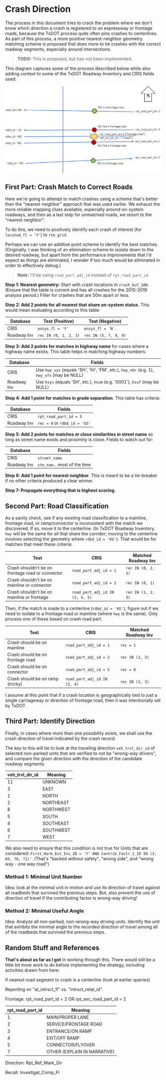 # Crash Direction

The process in this document tries to crack the problem where we don't know which direction a crash is registered to on expressway or frontage roads, because the TxDOT process quite often pins crashes to centerlines. As part of this process, a more positive nearest-neighbor geometry matching scheme is proposed that does more to tie crashes with the correct roadway segments, especially around intersections.

> **TODO:** This is proposed, but has not been implemented.

This diagram captures some of the process described below while also adding context to some of the TxDOT Roadway Inventory and CRIS fields used:

![Crash Direction Overview](div_hwy_direction.png)

## First Part: Crash Match to Correct Roads

Here we're going to attempt to match crashes using a scheme that's better than the "nearest neighbor" approach that was used earlier. We exhaust the more reliable mapping clues available, especially around on-system roadways, and then as a last step for unmatched roads, we resort to the "nearest neighbor".

To do this, we need to positively identify each crash of interest (for `located_fl = 'Y'`) to `rte_grid`.

Perhaps we can use an additive point scheme to identify the best matches. (Originally, I was thinking of an elimination scheme to isolate down to the desired roadway, but apart from the performance improvements that I'd expect as things are eliminated, I wonder if too much would be eliminated in order to effectively debug.)

> **Note:** I'll be using `road_part_adj_id` instead of `rpt_road_part_id`.

**Step 1: Nearest geometry:** Start with crash locations in `crash_buf_100`. (Ensure that the table is current and has all crashes for the 2010-2019 analysis period.) Filter for crashes that are 50m apart or less.

**Step 2: Add 2 points for all nearest that share on-system status**. This would mean evaluating according to this table:

Database | Test (Positive) | Test (Negative)
-|-|-
CRIS | `onsys_fl = 'Y'` | `onsys_fl = 'N'`.
Roadway Inv | `rec IN (0, 1, 2, 3)` | `rec IN (5, 7, 8, 9)` 

**Step 3: Add 2 points for matches in highway name** for cases where a highway name exists. This table helps in matching highway numbers:

Database | Fields
-|-
CRIS | Use `hwy_sys` (equals 'SH', 'IH', 'FM', etc.), `hwy_nbr` (e.g. 1), `hwy_sfx` (may be NULL)
Roadway Inv | Use `hsys` (equals 'SH', etc.), `hnum` (e.g. '0001'), `hsuf` (may be NULL)

**Step 4: Add 1 point for matches in grade separation**. This table has criteria:

Database | Fields
-|-
CRIS | `rpt_road_part_id = 5`
Roadway Inv | `rec = 0` or `rdbd_id = 'GS'`

**Step 5: Add 2 points for matches or close similarities in street name** so long as street name exists and proximity is close. Fields to watch out for:

Database | Fields
-|-
CRIS | `street_name`
Roadway Inv | `ste_nam`... most of the time

**Step 6: Add 1 point for nearest neighbor**. This is meant to be a tie-breaker if no other criteria produced a clear winner.

**Step 7: Propagate everything that is highest scoring**.

## Second Part: Road Classification

As a sanity check, see if any existing road classification to a mainline, frontage road, or ramp/connector is inconsistent with the match we discovered. If so, move it to the centerline. (In TxDOT Roadway Inventory, `hwy` will be the same for all that share the corridor; moving to the centerline involves selecting the geometry where `rdbd_id = 'KG'`). That would be for matches that meet these criteria:

Test | CRIS | Matched Roadway Inv 
-|-|-
Crash shouldn't be on frontage road or connector | `road_part_adj_id = 1` | `rec IN (0, 2, 3)`
Crash shouldn't be on mainline or connector | `road_part_adj_id = 2` | `rec IN (0, 1)`
Crash shouldn't be on mainline or frontage | `road_part_adj_id IN (3, 4, 5)` | `rec IN (1, 2, 3)`

Then, if the match is made to a centerline (`rdbd_id = 'KG'`), figure out if we need to isolate to a frontage road or mainline (where `hwy` is the same). Only process one of these based on crash road part.

Test | CRIS | Matched Roadway Inv 
-|-|-
Crash should be on mainline | `road_part_adj_id = 1` | `rec = 1`
Crash should be on frontage road | `road_part_adj_id = 2` | `rec IN (2, 3)`
Crash should be on connector | `road_part_adj_id = 5` | `rec = 0`
Crash should be on ramp (tricky) | `road_part_adj_id IN (3, 4)` | `rec IN (2, 3)`

I assume at this point that if a crash location is geographically tied to just a single carriageway or direction of frontage road, then it was intentionally set by TxDOT.

## Third Part: Identify Direction

Finally, in cases where more than one possibility exists, we shall use the crash direction of travel indicated by the crash record.

The key to this will be to look at the traveling direction `veh_trvl_dir_id` of selected non-parked units that are verified to not be "wrong-way drivers", and compare the given direction with the direction of the candidate roadway segments.

veh_trvl_dir_id | Meaning
-|-
11 | UNKNOWN
3 | EAST
1 | NORTH
2 | NORTHEAST
8 | NORTHWEST
5 | SOUTH
4 | SOUTHEAST
6 | SOUTHWEST
7 | WEST

We also need to ensure that this condition is not true for Units that are considered: `First_Harm_Evt_Inv_ID = 'Y' AND Contrib_Factr_1_ID IN (3, 69, 70, 71)'`. (That's "backed without safety", "wrong side", and "wrong way - one way road")

### Method 1: Minimal Unit Number

Idea: look at the minimal unit in motion and use its direction of travel against all roadbeds that survived the previous steps. But, also prevent the use of direction of travel if the contributing factor is wrong-way driving!

### Method 2: Minimal Useful Angle

Idea: Analyze all non-parked, non-wrong-way driving units. Identify the unit that exhibits the minimal angle to the recorded direction of travel among all of the roadbeds that survived the previous steps.

## Random Stuff and References

**That's about as far as I got** in working through this. There would still be a little bit more work to do before implementing the strategy, including activities drawn from here:

If nearest road segment to crash is a centerline (look at earlier queries)

Reporting on "at_intrsct_fl" vs. "intrsct_relat_id".

Frontage: rpt_road_part_id = 2 OR rpt_sec_road_part_id = 2

rpt_road_part_id | Meaning
-|-
1 | MAIN/PROPER LANE
2 | SERVICE/FRONTAGE ROAD
3 | ENTRANCE/ON RAMP
4 | EXIT/OFF RAMP
5 | CONNECTOR/FLYOVER
7 | OTHER (EXPLAIN IN NARRATIVE)

Direction: Rpt_Ref_Mark_Dir

Recall: Investigat_Comp_Fl
